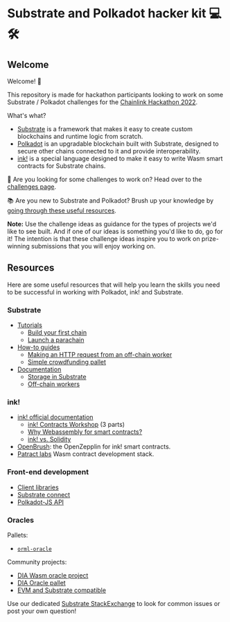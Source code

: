 # Substrate and Polkadot hacker kit 💻 🛠

## Welcome

Welcome! 👋

This repository is made for hackathon participants looking to work on some Substrate / Polkadot challenges for the [Chainlink Hackathon 2022](https://chainlinkspring2022.devpost.com/).

What's what?

* [Substrate](substrate.io) is a framework that makes it easy to create custom blockchains and runtime logic from scratch.
* [Polkadot](https://polkadot.network/) is an upgradable blockchain built with Substrate, designed to secure other chains connected to it and provide interoperability.
* [ink!](https://paritytech.github.io/ink-docs/) is a special language designed to make it easy to write Wasm smart contracts for Substrate chains.

🔎 Are you looking for some challenges to work on? Head over to the [challenges page](./challenges/README.md).

📚 Are you new to Substrate and Polkadot? Brush up your knowledge by [going through these useful resources](#resources).

**Note:** Use the challenge ideas as guidance for the types of projects we'd like to see built. And if one of our ideas is something you'd like to do, go for it! 
The intention is that these challenge ideas inspire you to work on prize-winning submissions that you will enjoy working on.

## Resources

Here are some useful resources that will help you learn the skills you need to be successful in working with Polkadot, ink! and Substrate.
### Substrate 

- [Tutorials](https://docs.substrate.io/tutorials/v3/)
    - [Build your first chain](https://docs.substrate.io/tutorials/v3/create-your-first-substrate-chain/)
    - [Launch a parachain](https://docs.substrate.io/tutorials/v3/cumulus/start-relay/)
- [How-to guides](https://docs.substrate.io/how-to-guides/v3/)
    - [Making an HTTP request from an off-chain worker](https://docs.substrate.io/how-to-guides/v3/ocw/http-requests/)
    - [Simple crowdfunding pallet](https://docs.substrate.io/how-to-guides/v3/pallet-design/crowdfund/)
- [Documentation](https://docs.substrate.io/v3/getting-started/overview/)
    - [Storage in Substrate](https://docs.substrate.io/v3/advanced/storage/)
    - [Off-chain workers](https://docs.substrate.io/v3/concepts/off-chain-features/#off-chain-workers)
### ink! 

- [ink! official documentation](https://paritytech.github.io/ink-docs/)
    - [ink! Contracts Workshop](https://docs.substrate.io/tutorials/v3/ink-workshop/pt1/) (3 parts)
    - [Why Webassembly for smart contracts?](https://paritytech.github.io/ink-docs/why-webassembly-for-smart-contracts)
    - [ink! vs. Solidity](https://paritytech.github.io/ink-docs/ink-vs-solidity)
- [OpenBrush](https://openbrush.io/): the OpenZepplin for ink! smart contracts. 
- [Patract labs](https://docs.patract.io/en/) Wasm contract development stack.

### Front-end development
- [Client libraries](https://docs.substrate.io/v3/integration/client-libraries/)
- [Substrate connect](https://docs.substrate.io/v3/integration/substrate-connect/)
- [Polkadot-JS API](https://polkadot.js.org/docs/)

### Oracles

Pallets:
- [`orml-oracle`](https://github.com/open-web3-stack/open-runtime-module-library/tree/master/oracle)

Community projects:

- [DIA Wasm oracle project](https://github.com/diadata-org/dia-wasm-oracle)
- [DIA Oracle pallet](https://github.com/diadata-org/oracle-pallet/blob/master/runtime/src/lib.rs#L277-L326)
- [EVM and Substrate compatible](https://github.com/edgeware-network/edgeware-chainlink)

Use our dedicated [Substrate StackExchange](https://substrate.stackexchange.com/) to look for common issues or post your own question!
